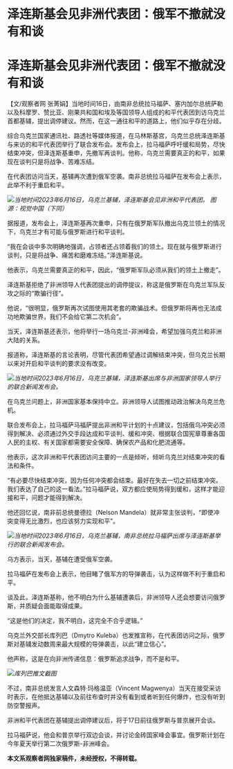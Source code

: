 # 泽连斯基会见非洲代表团：俄军不撤就没有和谈

# 泽连斯基会见非洲代表团：俄军不撤就没有和谈

【文/观察者网
张菁娟】当地时间16日，由南非总统拉马福萨、塞内加尔总统萨勒以及科摩罗、赞比亚、刚果共和国和埃及等国领导人组成的和平代表团到访乌克兰首都基辅，提出调停建议。然而，在这一通往和平的道路上，他们似乎存在分歧。

综合乌克兰国家通讯社、路透社等媒体报道，在马林斯基宫，乌克兰总统泽连斯基与来访的和平代表团举行了联合发布会。发布会上，拉马福萨呼吁缓和局势，尽快结束冲突，但泽连斯基重申，先撤军再谈判。他称，乌克兰需要真正的和平，如果现在谈判只是将战争、苦难冻结。

在代表团访问当天，基辅再次遭到俄军空袭。南非总统拉马福萨在发布会上表示，此举不利于重启和平。

![](https://inews.gtimg.com/newsapp_bt/0/15806969573/1000)_当地时间2023年6月16日，乌克兰基辅，泽连斯基会见非洲和平代表团。
图源：视觉中国（下同）_

据报道，发布会上，泽连斯基再次重申，只有在俄罗斯军队撤出乌克兰领土的情况下，乌克兰才有可能与俄罗斯进行和平谈判。

“我在会谈中多次明确地强调，占领者还占领着我们的领土。现在就与俄罗斯进行谈判，只是将战争、痛苦和磨难冻结。”泽连斯基说。

他表示，乌克兰需要真正的和平，因此，“俄罗斯军队必须从我们的领土上撤走”。

泽连斯基拒绝了非洲领导人代表团提出的调停提议，称这是俄罗斯在乌克兰军队反攻之际的“欺骗行径”。

他说，“很明显，俄罗斯再次试图使用其老套的欺骗战术。但俄罗斯将再也无法成功地欺骗世界，我们不会给它第二次机会”。

当天，泽连斯基还表示，他将举行一场乌克兰-非洲峰会，希望加强乌克兰和非洲大陆的关系。

报道称，泽连斯基的言论表明，尽管代表团希望通过调解结束冲突，但乌克兰长期以来对开启和平谈判的要求没有改变。

![](https://inews.gtimg.com/newsapp_bt/0/15806969577/1000)_当地时间2023年6月16日，乌克兰基辅，泽连斯基出席与非洲国家领导人举行的联合新闻发布会。_

在乌克兰问题上，非洲国家基本保持中立。非洲领导人试图推动政治解决乌克兰危机。

联合发布会上，拉马福萨马福萨提出非洲和平计划的十点建议，包括俄乌冲突必须得到解决、必须通过外交手段达成和平谈判、缓和冲突、根据联合国宪章尊重各国人民的主权、有关国家都需要安全保障、确保农产品和化肥流通等。

他表示，这次非洲和平代表团访问主要的一点是倾听，倾听乌克兰对结束冲突的看法和条件。

“有必要尽快结束冲突，因为任何冲突都会结束。最好在失去一切之前结束冲突。我们表达了自己的这一看法。”拉马福萨说，双方都应使局势得到缓和，这样才能迎接和平，问题才能得到解决。

他还回忆说，南非前总统曼德拉（Nelson Mandela）就非常主张谈判，“即使冲突变得无比激烈，也应该努力实现和平”。

![](https://inews.gtimg.com/newsapp_bt/0/15806969579/1000)_当地时间2023年6月16日，乌克兰基辅，南非总统拉马福萨出席与泽连斯基举行的联合新闻发布会。_

乌方表示，当天，基辅在遭受俄军空袭。

拉马福萨在发布会上表示，他目睹了俄军方的导弹袭击，认为这样做不利于重启和平。

谈及此，泽连斯基称，他不明白为什么基辅遭袭后，非洲领导人还会想要访问俄罗斯，并质疑会面能取得成果。

“这是他们的决定，我不明白，这完全不合乎逻辑。”

乌克兰外交部长库列巴（Dmytro Kuleba）也发推宣称，在代表团访问之际，俄罗斯对基辅发动数周来最大规模的导弹袭击，以此“建立信心”。

他声称，这是在向非洲传递信息：俄罗斯追求战争，而不是和平。

![](https://inews.gtimg.com/newsapp_bt/0/15806969581/1000)_库列巴推文截图_

不过，南非总统发言人文森特·玛格温亚（Vincent
Magwenya）当天在接受采访时表示，在他抵达基辅以及前往布查时并没有看到或者听到任何爆炸，也没有听到防空警报声。

非洲和平代表团在基辅提出调停建议后，将于17日前往俄罗斯与普京展开会谈。

拉马福萨说，他会和普京举行双边会谈，并讨论金砖国家峰会事宜。俄罗斯计划在今年夏天举行第二次俄罗斯-非洲峰会。

**本文系观察者网独家稿件，未经授权，不得转载。**

